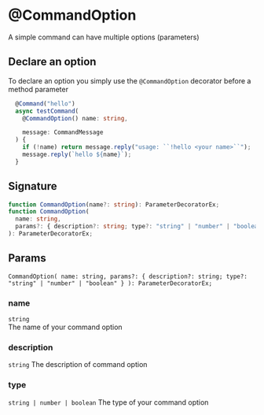 # @CommandOption

A simple command can have multiple options (parameters)

## Declare an option

To declare an option you simply use the `@CommandOption` decorator before a method parameter

```ts
  @Command("hello")
  async testCommand(
    @CommandOption() name: string,

    message: CommandMessage
  ) {
    if (!name) return message.reply("usage: ``!hello <your name>``");
    message.reply(`hello ${name}`);
  }
```

## Signature

```ts
function CommandOption(name?: string): ParameterDecoratorEx;
function CommandOption(
  name: string,
  params?: { description?: string; type?: "string" | "number" | "boolean" }
): ParameterDecoratorEx;
```

## Params

`CommandOption( name: string, params?: { description?: string; type?: "string" | "number" | "boolean" } ): ParameterDecoratorEx;`

### name

`string`  
The name of your command option

### description

`string`
The description of command option

### type

`string | number | boolean`
The type of your command option
